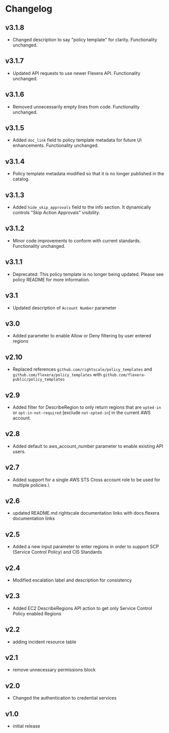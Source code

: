 # Changelog

## v3.1.8

- Changed description to say "policy template" for clarity. Functionality unchanged.

## v3.1.7

- Updated API requests to use newer Flexera API. Functionality unchanged.

## v3.1.6

- Removed unnecessarily empty lines from code. Functionality unchanged.

## v3.1.5

- Added `doc_link` field to policy template metadata for future UI enhancements. Functionality unchanged.

## v3.1.4

- Policy template metadata modified so that it is no longer published in the catalog.

## v3.1.3

- Added `hide_skip_approvals` field to the info section. It dynamically controls "Skip Action Approvals" visibility.

## v3.1.2

- Minor code improvements to conform with current standards. Functionality unchanged.

## v3.1.1

- Deprecated: This policy template is no longer being updated. Please see policy README for more information.

## v3.1

- Updated description of `Account Number` parameter

## v3.0

- Added parameter to enable Allow or Deny filtering by user entered regions

## v2.10

- Replaced references `github.com/rightscale/policy_templates` and `github.com/flexera/policy_templates` with `github.com/flexera-public/policy_templates`

## v2.9

- Added filter for DescribeRegion to only return regions that are `opted-in` or `opt-in-not-required` [exclude `not-opted-in`] in the current AWS account.

## v2.8

- Added default to aws_account_number parameter to enable existing API users.

## v2.7

- Added support for a single AWS STS Cross account role to be used for multiple policies.\

## v2.6

- updated README.md rightscale documentation links with docs.flexera documentation links

## v2.5

- Added a new input parameter to enter regions in order to support SCP (Service Control Policy) and CIS Standards

## v2.4

- Modified escalation label and description for consistency

## v2.3

- Added EC2 DescribeRegions API action to get only Service Control Policy enabled Regions

## v2.2

- adding incident resource table

## v2.1

- remove unnecessary permissions block

## v2.0

- Changed the authentication to credential services

## v1.0

- initial release
